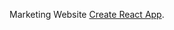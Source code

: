 Marketing Website [Create React App](https://xd.adobe.com/view/51053f2c-c4a4-42d0-b777-4f6e8b7a8b13-0456/).
